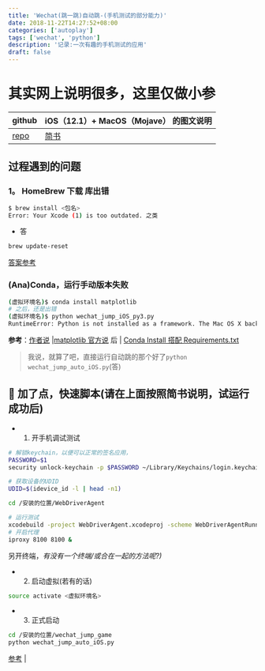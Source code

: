 ```yaml
---
title: 'Wechat(跳一跳)自动跳-(手机测试的部分能力)'
date: 2018-11-22T14:27:52+08:00
categories: ['autoplay']
tags: ['wechat', 'python']
description: '记录:一次有趣的手机测试的应用'
draft: false
---
```


# 其实网上说明很多，这里仅做小参

| github | iOS（12.1）+ MacOS（Mojave） 的图文说明                     |
| ------ | ------------------------------------------ |
| [repo] | [简书](https://jianshu.com/p/ff973a5910ae) |

[repo]: https://github.com/wangshub/wechat_jump_game

## 过程遇到的问题

### **1。** HomeBrew 下载 库出错

```bash
$ brew install <包名>
Error: Your Xcode (1) is too outdated. 之类
```

- 答

```bash
brew update-reset
```

[答案参考](https://github.com/Homebrew/brew/issues/4957)

### (Ana)Conda，运行手动版本失败

```bash
(虚拟环境名)$ conda install matplotlib
# 之后，还是出错
(虚拟环境名)$ python wechat_jump_iOS_py3.py
RuntimeError: Python is not installed as a framework. The Mac OS X backend will not be able to function correctly if Python is not installed as a framework. See the Python documentation for more information on installing Python as a framework on Mac OS X. Please either reinstall Python as a framework, or try one of the other backends. If you are using (Ana)Conda please install python.app and replace the use of 'python' with 'pythonw'. See 'Working with Matplotlib on OSX' in the Matplotlib FAQ for more information.
```

**参考**：[作者说](https://github.com/wangshub/wechat_jump_game/wiki/Android-%E5%92%8C-iOS-%E6%93%8D%E4%BD%9C%E6%AD%A5%E9%AA%A4#%E4%B8%89%E8%99%9A%E6%8B%9F%E7%8E%AF%E5%A2%83) |[matplotlib 官方说](https://matplotlib.org/faq/osx_framework.html#conda) 后 | [Conda Install 搭配 Requirements.txt](./2018/11/22/译conda-install-搭配-requirements.txt/)

> 我说，就算了吧，直接运行自动跳的那个好了`python wechat_jump_auto_iOS.py`(答)

##  加了点，快速脚本(请在上面按照简书说明，试运行成功后)

- 1. 开手机调试测试

```sh
# 解锁keychain，以便可以正常的签名应用，
PASSWORD=$1
security unlock-keychain -p $PASSWORD ~/Library/Keychains/login.keychain

# 获取设备的UDID
UDID=$(idevice_id -l | head -n1)

cd /安装的位置/WebDriverAgent

# 运行测试
xcodebuild -project WebDriverAgent.xcodeproj -scheme WebDriverAgentRunner -destination "id=$UDID" test &
# 开启代理
iproxy 8100 8100 & 
```

另开终端，*有没有一个终端/或合在一起的方法呢?)*

- 2. 启动虚拟(若有的话)

```sh
source activate <虚拟环境名>
```

- 3. 正式启动

``` sh
cd /安装的位置/wechat_jump_game
python wechat_jump_auto_iOS.py
```

[参考](https://testerhome.com/topics/7220#%E4%BD%BF%E7%94%A8%E7%BB%88%E7%AB%AF%E6%9B%BF%E4%BB%A3Xcode) |
